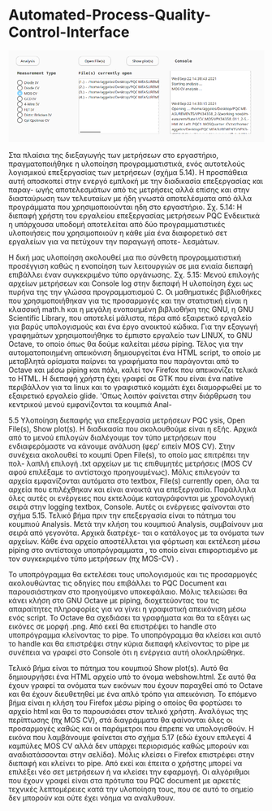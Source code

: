 # Automated-Process-Quality-Control-Interface

![alt text](https://github.com/A-Dizis/Automated-Process-Quality-Control-Interface/blob/main/ToolAnalysis.png)

Στα πλαίσια της διεξαγωγής των μετρήσεων στο εργαστήριο, πραγματοποιήθηκε η υλοποίηση
προγραμματιστικά, ενός αυτοτελούς λογισμικού επεξεργασίας των μετρήσεων (σχήμα 5.14). Η
προσπάθεια αυτή αποσκοπεί στην ενεργό εμπλοκή με την διαδικασία επεξεργασίας και παραγ-
ωγής αποτελεσμάτων από τις μετρήσεις αλλά επίσης και στην διασταύρωση των τελευταίων με
ήδη γνωστά αποτελέσματα από άλλα προγράμματα που χρησιμοποιούνται ηδη στο εργαστήριο.
Σχ. 5.14: Η διεπαφή χρήστη του εργαλείου επεξεργασίας μετρήσεων PQC
Ενδεικτικά η υπάρχουσα υποδομή αποτελείται από δύο προγραμματιστικές υλοποιήσεις που
χρησιμοποιούν η κάθε μία ένα διαφορετικό σετ εργαλείων για να πετύχουν την παραγωγή αποτε-
λεσμάτων.

Η δική μας υλοποίηση ακολουθεί μια πιο σύνθετη προγραμματιστική προσέγγιση καθώς η
ενοποίηση των λειτουργιών σε μια ενιαία διεπαφή επιβάλλει έναν συγκεκριμένο τύπο οργάνωσης.
Σχ. 5.15: Μενού επιλογής αρχείων μετρήσεων και Console log στην διεπαφή
Η υλοποίηση έχει ως πυρήνα της την γλώσσα προγραμματισμού C. Οι μαθηματικές βιβλιοθήκες
που χρησιμοποιήθηκαν για τις προσαρμογές και την στατιστική είναι η κλασσική math.h και η
μεγάλη ενοποιημένη βιβλιοθήκη της GNU, η GNU Scientific Library, που αποτελεί μάλιστα, πέρα
από εξαιρετικό εργαλείο για βαρύς υπολογισμούς και ένα έργο ανοικτού κώδικα. Για την εξαγωγή
γραφημάτων χρησιμοποιήθηκε το έμπιστο εργαλείο των LINUX, το GNU Octave, το οποίο όπως
θα δούμε καλείται μέσω piping. Τέλος για την αυτοματοποιημένη απεικόνιση δημιουργείται ένα
HTML script, το οποίο με μεταβλητά ορίσματα παίρνει τα γραφήματα που παράγονται από το
Octave και μέσω piping και πάλι, καλεί τον Firefox που απεικονίζει τελικά το HTML. Η διεπαφή
χρήστη έχει γραφεί σε GTK που είναι ένα native περιβάλλον για τα linux και τo γραφιστικό κομμάτι
έχει διαμορφωθεί με το εξαιρετικό εργαλείο glide.
'Οπως λοιπόν φαίνεται στην διάρθρωση του κεντρικού μενού εμφανίζονται τα κουμπιά Anal-

5.5 Υλοποίηση διεπαφής για επεξεργασία μετρήσεων PQC
ysis, Open File(s), Show plot(s). Η διαδικασία που ακολουθούμε είναι η εξής. Αρχικά από το
μενού επιλογών διαλέγουμε τον τύπο μετρήσεων που ενδιαφερόμαστε να κάνουμε ανάλυση (φερ’
ειπείν MOS CV). Στην συνέχεια ακολουθεί το κουμπί Open File(s), το οποίο μας επιτρέπει την πολ-
λαπλή επιλογή .txt αρχείων με τις επιθυμητές μετρήσεις (MOS CV αφού επιλέξαμε το αντίστοιχο
προηγουμένως). Μόλις επιλεγούν τα αρχεία εμφανίζονται αυτόματα στο textbox, File(s) currently
open, όλα τα αρχεία που επιλέχθηκαν και είναι ανοικτά για επεξεργασία. Παράλληλα όλες αυτές
οι ενέργειες που εκτελούμε καταγράφονται με χρονολογική σειρά στην logging textbox, Console.
Αυτές οι ενέργειες φαίνονται στο σχήμα 5.15. Τελικό βήμα πριν την επεξεργασία είναι το πάτημα
του κουμπιού Analysis.
Μετά την κλήση του κουμπιού Analysis, συμβαίνουν μια σειρά από γεγονότα. Αρχικά διατρέχε-
ται ο κατάλογος με τα ονόματα των αρχείων. Κάθε ένα αρχείο αποστέλλεται για φόρτωση και
εκτέλεση μέσω piping στο αντίστοιχο υποπρόγραμματα , το οποίο είναι επιφορτισμένο
με τον συγκεκριμένο τύπο μετρήσεων (πχ MOS-CV) .

Το υποπρόγραμμα θα εκτελέσει τους υπολογισμούς και τις προσαρμογές ακολουθώντας τις
οδηγίες που επιβάλλει το PQC Document και παρουσιάστηκαν στο προηγούμενο υποκεφάλαιο.
Μόλις τελειώσει θα κάνει κλήση στο GNU Octave με piping, διοχετεύοντας του τις απαραίτητες
πληροφορίες για να γίνει η γραφιστική απεικόνιση μέσω ενός script. To Octave θα σχεδιάσει
τα γραφήματα και θα τα εξάγει ως εικόνες σε μορφή .png. Από εκεί θα επιστρέψει το handle
στο υποπρόγραμμα κλείνοντας το pipe. Το υποπρόγραμμα θα κλείσει και αυτό το handle και
θα επιστρέψει στην κύρια διεπαφή κλείνοντας το pipe με συνέπεια να γραφεί στο Console ότι η
ενέργεια αυτή ολοκληρώθηκε.

Τελικό βήμα είναι το πάτημα του κουμπιού Show plot(s). Αυτό θα δημιουργήσει ένα HTML
αρχείο υπό το όνομα webshow.html. Σε αυτό θα έχουν γραφεί τα ονόματα των εικόνων που έχουν
παραχθεί από το Octave και θα έχουν διευθετηθεί με ένα απλό τρόπο για απεικόνιση. Το επόμενο
βήμα είναι η κλήση του Firefox μέσω piping ο οποίος θα φορτώσει το αρχείο html και θα το
παρουσιάσει στον τελικό χρήστη. Αναλόγως της περίπτωσης (πχ MOS CV), στά διαγράμματα θα
φαίνονται όλες οι προσαρμογές καθώς και οι παράμετροι που έπρεπε να υπολογισθούν. Η εικόνα
που λαμβάνουμε φαίνεται στο σχήμα 5.17 (εδώ έχουν επιλεγεί 4 καμπύλες MOS CV αλλά δεν
υπάρχει περιορισμός καθώς μπορούν και αναδιατάσσονται στην σελίδα).
Μόλις κλείσει ο Firefox επιστρέφει στην διεπαφή και κλείνει το pipe. Από εκεί και έπειτα ο
χρήστης μπορεί να επιλέξει νέο σετ μετρήσεων ή να κλείσει την εφαρμογή.
Οι αλγόριθμοι που έχουν γραφεί είναι στα πρότυπα του PQC document με αρκετές τεχνικές
λεπτομέρειες κατά την υλοποίηση τους, που σε αυτό το σημείο δεν μπορούν και ούτε έχει νόημα να αναλυθουν.

